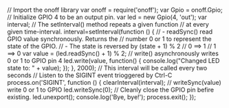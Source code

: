 // Import the onoff library
var onoff = require('onoff');
var Gpio = onoff.Gpio;
// Initialize GPIO 4 to be an output pin.
var led = new Gpio(4, 'out');
var interval;
 // The setInterval() method repeats a given function
 // at every given time-interval.
interval=setInterval(function () {
 // - readSync() read GPIO value synchronously. Returns the
 // number 0 or 1 to represent the state of the GPIO.
 // - The state is reversed by (state + 1) % 2
 // 0 ==> 1
 // 1 ==> 0
 var value = (led.readSync() + 1) % 2;
 // write() asynchronously writes 0 or 1 to GPIO pin 4
 led.write(value, function() {
 console.log("Changed LED state to: " + value);
 });
}, 2000); // This interval will be called every two seconds
// Listen to the SIGINT event trioggered by Ctrl-C
process.on('SIGINT', function () {
 clearInterval(interval);
 // writeSync(value) write 0 or 1 to GPIO
 led.writeSync(0);
 // Cleanly close the GPIO pin befire existing.
 led.unexport();
 console.log('Bye, bye!');
 process.exit();
});
